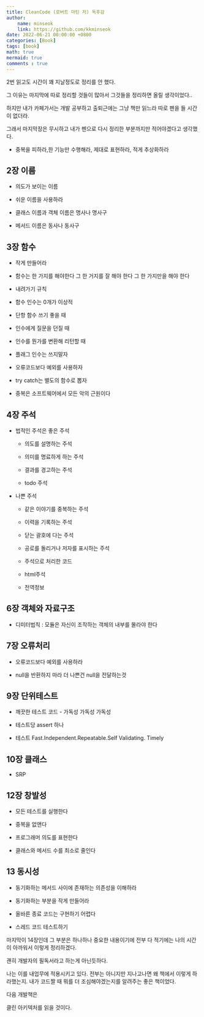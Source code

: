 ```yaml
---
title: CleanCode (로버트 마틴 저) 독후감
author: 
    name: minseok
    link: https://github.com/kkminseok
date: 2022-06-21 00:00:00 +0800
categories: [Book]
tags: [book]
math: true
mermaid: true
comments : true
---
```


2번 읽고도 시간이 꽤 지날정도로 정리를 안 했다.

그 이유는 마지막에 따로 정리할 것들이 많아서 그것들을 정리하면 올릴 생각이었다..

하지만 내가 카페가서는 개발 공부하고 출퇴근에는 그냥 책만 읽느라 따로 펜을 들 시간이 없더라.

그래서 마지막장은 무시하고 내가 펜으로 다시 정리한 부분까지만 적어야겠다고 생각했다.


- 중복을 피하라,한 기능만 수행해라, 제대로 표현하라, 적게 추상화하라 


## 2장 이름

- 의도가 보이는 이름

- 쉬운 이름을 사용하라

- 클래스 이름과 객체 이름은 명사나 명사구

- 메서드 이름은 동사나 동사구 

## 3장 함수

- 작게 만들어라

- 함수는 한 가지를 해야한다 그 한 거지를 잘 해야 한다 그 한 가지만을 해야 한다

- 내려가기 규칙

- 함수 인수는 0개가 이상적

- 단항 함수 쓰기 좋을 때

- 인수에게 질문을 던질 때

- 인수를 뭔가를 변환해 리턴할 때

- 플래그 인수는  쓰지말자

- 오류코드보다 예외를 사용하자

- try catch는 별도의 함수로 뽑자

- 중복은 소프트웨어에서 모든 악의 근원이다 

## 4장 주석

- 법적인 주석은 좋은 주석

    - 의도를 설명하는 주석

    - 의미를 명료하게 하는 주석

    - 결과를 경고하는 주석

    - todo 주석

- 나쁜 주석

  - 같은 이야기를 중복하는 주석

  - 이력을 기록하는 주석

  - 닫는 괄호에 다는 주석

  - 공로를 돌리거나 저자를 표시하는 주석

  - 주석으로 처리한 코드

  - html주석

  - 전역정보 

## 6장 객체와 자료구조

- 디미터법칙 : 모듈은 자신이 조작하는 객체의 내부를 몰라야 한다 

## 7장 오류처리

- 오류코드보다 예외를 사용하라

- null을 반환하지 마라 더 나쁜건 null을 전달하는것

## 9장 단위테스트

- 깨끗한 테스트 코드 - 가독성 가독성 가독성

- 테스트당 assert 하나

- 테스트 Fast.Independent.Repeatable.Self Validating. Timely 


## 10장 클래스

- SRP

## 12장 창발성

- 모든 테스트를 실행한다

- 중복을 없앤다

- 프로그래머 의도를 표현한다

- 클래스와 메서드 수를 최소로 줄인다 


## 13 동시성

- 동기화하는 메서드 사이에 존재하는 의존성을 이해하라

- 동기화하는 부분을 작게 만들어라

- 올바른 종료 코드는 구현하기 어렵다

- 스레드 코드 테스트하기

마지막이 14장인데 그 부분은 하나하나 중요한 내용이기에 전부 다 적기에는 나의 시간이 아까워서 이렇게 정리하겠다.

괜히 개발자의 필독서라고 하는게 아닌듯하다.

나는 이를 내업무에 적용시키고 있다. 전부는 아니지만 지나고나면 왜 책에서 이렇게 하라했는지. 내가 코드짤 때 뭐를 더 조심해야겠는지를 알려주는 좋은 책이었다.

다음 개발책은

클린 아키텍처를 읽을 것이다.